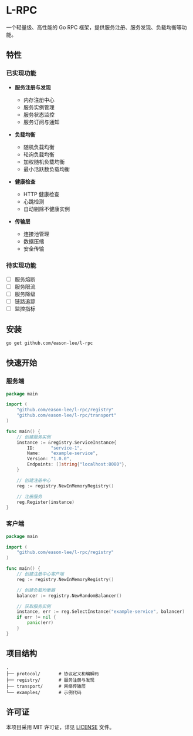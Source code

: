 # L-RPC

一个轻量级、高性能的 Go RPC 框架，提供服务注册、服务发现、负载均衡等功能。

## 特性

### 已实现功能

- **服务注册与发现**
  - 内存注册中心
  - 服务实例管理
  - 服务状态监控
  - 服务订阅与通知

- **负载均衡**
  - 随机负载均衡
  - 轮询负载均衡
  - 加权随机负载均衡
  - 最小活跃数负载均衡

- **健康检查**
  - HTTP 健康检查
  - 心跳检测
  - 自动剔除不健康实例

- **传输层**
  - 连接池管理
  - 数据压缩
  - 安全传输

### 待实现功能

- [ ] 服务熔断
- [ ] 服务限流
- [ ] 服务降级
- [ ] 链路追踪
- [ ] 监控指标

## 安装

```bash
go get github.com/eason-lee/l-rpc
```

## 快速开始

### 服务端

```go
package main

import (
    "github.com/eason-lee/l-rpc/registry"
    "github.com/eason-lee/l-rpc/transport"
)

func main() {
    // 创建服务实例
    instance := &registry.ServiceInstance{
        ID:      "service-1",
        Name:    "example-service",
        Version: "1.0.0",
        Endpoints: []string{"localhost:8080"},
    }

    // 创建注册中心
    reg := registry.NewInMemoryRegistry()

    // 注册服务
    reg.Register(instance)
}
```

### 客户端

```go
package main

import (
    "github.com/eason-lee/l-rpc/registry"
)

func main() {
    // 创建注册中心客户端
    reg := registry.NewInMemoryRegistry()

    // 创建负载均衡器
    balancer := registry.NewRandomBalancer()

    // 获取服务实例
    instance, err := reg.SelectInstance("example-service", balancer)
    if err != nil {
        panic(err)
    }
}
```

## 项目结构

```
.
├── protocol/       # 协议定义和编解码
├── registry/       # 服务注册与发现
├── transport/      # 网络传输层
└── examples/       # 示例代码
```

## 许可证

本项目采用 MIT 许可证，详见 [LICENSE](LICENSE) 文件。